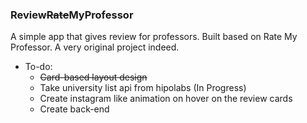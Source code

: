 ### Review~~Rate~~MyProfessor

A simple app that gives review for professors. Built based on Rate My Professor. A very original project indeed.

- To-do:
  - ~~Card-based layout design~~
  - Take university list api from hipolabs (In Progress)
  - Create instagram like animation on hover on the review cards
  - Create back-end
